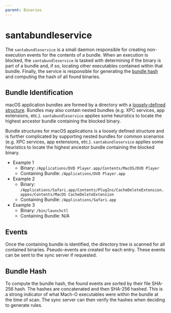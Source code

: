```yaml
---
parent: Binaries
---
```


# santabundleservice

The `santabundleservice` is a small daemon responsible for creating
non-execution events for the contents of a bundle. When an execution is blocked,
the `santabundleservice` is tasked with determining if the binary is part of a
bundle and, if so, locating other executables contained within that bundle.
Finally, the service is responsible for generating the
[bundle hash](#bundle-hash) and computing the hash of all found binaries.

## Bundle Identification

macOS application bundles are formed by a directory with a
[loosely-defined structure](https://developer.apple.com/library/archive/documentation/CoreFoundation/Conceptual/CFBundles/BundleTypes/BundleTypes.html).
Bundles may also contain nested bundles (e.g. XPC services, app extensions,
etc.). `santabundleservice` applies some heuristics to locate the highest
ancestor bundle containing the blocked binary.

Bundle structures for macOS applications is a loosely defined structure and is
further complicated by supporting nested bundles for common scenarios (e.g. XPC
services, app extensions, etc.). `santabundleservice` applies some heuristics to
locate the highest ancestor bundle containing the blocked binary.

*   Example 1
    *   Binary: `/Applications/DVD Player.app/Contents/MacOS/DVD Player`
    *   Containing Bundle: `/Applications/DVD Player.app`
*   Example 2
    *   Binary:
        `/Applications/Safari.app/Contents/PlugIns/CacheDeleteExtension.appex/Contents/MacOS
        CacheDeleteExtension`
    *   Containing Bundle: `/Applications/Safari.app`
*   Example 3
    *   Binary: `/bin/launchctl`
    *   Containing Bundle: N/A

## Events

Once the containing bundle is identified, the directory tree is scanned for all
contained binaries. Pseudo-events are created for each entry. These events can
be sent to the sync server if requested.

## Bundle Hash

To compute the bundle hash, the found events are sorted by their file SHA-256
hash. The hashes are concatenated and then SHA-256 hashed. This is a strong
indicator of what Mach-O executables were within the bundle at the time of scan.
The sync server can then verify the hashes when deciding to generate rules.
